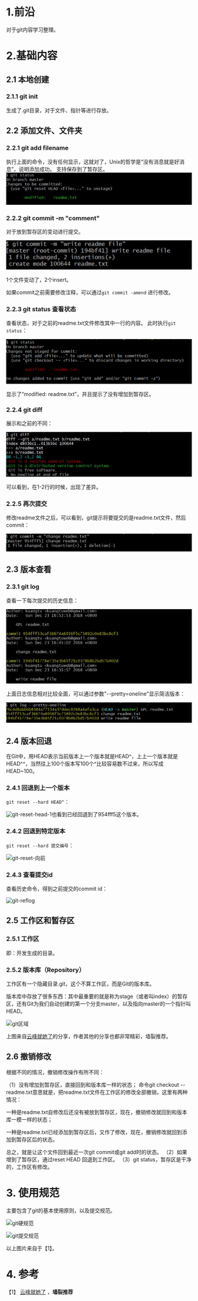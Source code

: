 # 1.前沿
对于git内容学习整理。
# 2.基础内容
## 2.1 本地创建
### 2.1.1  git init 
生成了.git目录，对于文件、指针等进行存放。

## 2.2 添加文件、文件夹
### 2.2.1 git add filename
执行上面的命令，没有任何显示，这就对了，Unix的哲学是“没有消息就是好消息”，说明添加成功。
支持保存到了暂存区。
![git-add-2](jpg/git-add-2.jpg)

### 2.2.2 git commit -m "comment"

对于放到暂存区的变动进行提交。

![git-commit](jpg/git-commit.jpg)

1个文件变动了，2个insert。

如果commit之前需要修改注释，可以通过```git commit -amend``` 进行修改。

### 2.2.3 git status 查看状态

查看状态，对于之前的readme.txt文件修改其中一行的内容。
此时执行```git status```：

![git-status](jpg/git-status.png)

显示了“modified: readme.txt”，并且提示了没有增加到暂存区。



### 2.2.4 git diff

展示和之前的不同：

![git-diff](jpg/git-diff.jpg)

可以看到，在1-2行的时候，出现了差异。



### 2.2.5 再次提交 

修改readme文件之后，可以看到，git提示将要提交的是readme.txt文件，然后commit：

![git-commit-2](jpg/git-commit-2.jpg)



## 2.3 版本查看

### 2.3.1 git log

查看一下每次提交的历史信息：

![git-log](jpg/git-log.jpg)

上面日志信息相对比较全面，可以通过参数"--pretty=oneline"显示简洁版本：

![git-log-简洁版](jpg/git-log-简洁版.jpg)





## 2.4 版本回退

在Git中，用HEAD表示当前版本上一个版本就是HEAD^，上上一个版本就是HEAD^^，当然往上100个版本写100个^比较容易数不过来，所以写成HEAD~100。

### 2.4.1 回退到上一个版本

```git reset --hard HEAD^```：

![git-reset-head-1](jpg/git-reset-head-1.jpg)也看到已经回退到了954fff5这个版本。

### 2.4.2 回退到特定版本

```git reset --hard 提交编号```：

![git-reset-向前](jpg/git-reset-向前.jpg)

### 2.4.3 查看提交id

查看历史命令，得到之前提交的commit id：

![git-reflog](jpg/git-reflog.jpg)



## 2.5 工作区和暂存区

### 2.5.1 工作区

即：开发生成的目录。

### 2.5.2  版本库（Repository）

工作区有一个隐藏目录.git，这个不算工作区，而是Git的版本库。

版本库中存放了很多东西：其中最重要的就是称为stage（或者叫index）的暂存区，还有Git为我们自动创建的第一个分支master，以及指向master的一个指针叫HEAD。

![git区域](jpg/git区域.jpg)

上图来自[云峰就她了](https://xiaorui.cc/archives/category/%e6%8a%80%e6%9c%af%e5%88%86%e4%ba%ab)的分享，作者其他的分享也都非常精彩，墙裂推荐。



## 2.6 撤销修改

根据不同的情况，撤销修改操作有所不同：

（1）没有增加到暂存区，直接回到和版本库一样的状态；
命令git checkout -- readme.txt意思就是，把readme.txt文件在工作区的修改全部撤销，这里有两种情况：

一种是readme.txt自修改后还没有被放到暂存区，现在，撤销修改就回到和版本库一模一样的状态；

一种是readme.txt已经添加到暂存区后，又作了修改，现在，撤销修改就回到添加到暂存区后的状态。

总之，就是让这个文件回到最近一次git commit或git add时的状态。
（2）如果增到了暂存区，通过reset HEAD 回退到工作区。
（3）git status，暂存区是干净的，工作区有修改。

# 3. 使用规范

主要包含了git的基本使用原则，以及提交规范。

![git硬规范](jpg/git硬规范.jpg)



![git提交规范](jpg/git提交规范.jpg)

以上图片来自于【1】。



# 4. 参考

【1】 [云峰就她了](https://xiaorui.cc/) ，**墙裂推荐**



